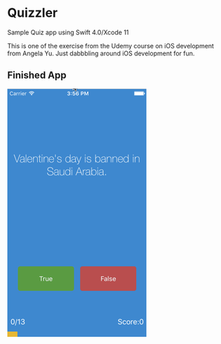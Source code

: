 # Quizzler
Sample Quiz app using Swift 4.0/Xcode 11

This is one of the exercise from the Udemy course on iOS development from Angela Yu.
Just dabbbling around iOS development for fun.

## Finished App
![Finished App](https://github.com/utkarshdbodake/Quizzler-iOS11/blob/master/Quizzler.gif)

